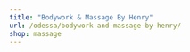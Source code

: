 ```yaml
---
title: "Bodywork & Massage By Henry"
url: /odessa/bodywork-and-massage-by-henry/
shop: massage
---
```

